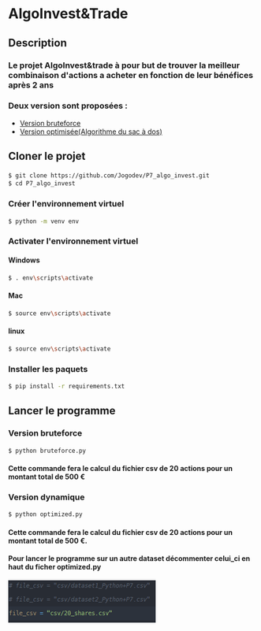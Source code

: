 # AlgoInvest&Trade
## Description
### **Le projet AlgoInvest&trade à pour but de trouver la meilleur combinaison d'actions a acheter en fonction de leur bénéfices après 2 ans**
### Deux version sont proposées :
* [Version bruteforce](#bruteforce)
* [Version optimisée(Algorithme du sac à dos)](#optimized)
## Cloner le projet

````bash
$ git clone https://github.com/Jogodev/P7_algo_invest.git
$ cd P7_algo_invest
````

### Créer l'environnement virtuel

````bash
$ python -m venv env
````

### Activater l'environnement virtuel

#### Windows
````bash
$ . env\scripts\activate 
````
#### Mac
````bash
$ source env\scripts\activate 
````
#### linux
````bash
$ source env\scripts\activate 
````

### Installer les paquets

````bash
$ pip install -r requirements.txt
````

## Lancer le programme
### Version bruteforce <a name="bruteforce"></a>

````bash
$ python bruteforce.py
````
#### Cette commande fera le calcul du fichier csv de 20 actions pour un montant total de 500 €
### Version dynamique <a name="optimized"></a>

````bash
$ python optimized.py
````
#### Cette commande fera le calcul du fichier csv de 20 actions pour un montant total de 500 €.
#### Pour lancer le programme sur un autre dataset décommenter celui_ci en haut du ficher optimized.py

![comment.png](images/comment.png)